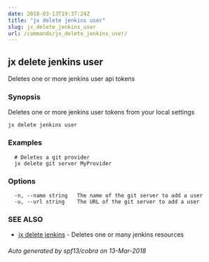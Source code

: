 ```yaml
---
date: 2018-03-13T19:37:24Z
title: "jx delete jenkins user"
slug: jx_delete_jenkins_user
url: /commands/jx_delete_jenkins_user/
---
```

## jx delete jenkins user

Deletes one or more jenkins user api tokens

### Synopsis


Deletes one or more jenkins user tokens from your local settings

```
jx delete jenkins user
```

### Examples

```
  # Deletes a git provider
  jx delete git server MyProvider
```

### Options

```
  -n, --name string   The name of the git server to add a user
  -u, --url string    The URL of the git server to add a user
```

### SEE ALSO
* [jx delete jenkins](/commands/jx_delete_jenkins/)	 - Deletes one or many jenkins resources

###### Auto generated by spf13/cobra on 13-Mar-2018

